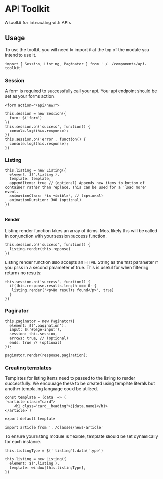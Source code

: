 # API Toolkit
A toolkit for interacting with APIs

## Usage

To use the toolkit, you will need to import it at the top of the module you intend to use it.
```
import { Session, Listing, Paginator } from './../components/api-toolkit'
```

### Session
A form is required to successfully call your api. Your api endpoint should be set as your forms action.
```
<form action="/api/news">
```

```
this.session = new Session({
  form: $('form')
})
this.session.on('success', function() {
  console.log(this.response);
})
this.session.on('error', function() {
  console.log(this.response);
})
```

### Listing
```
this.listing = new Listing({
  element: $('.listing'),
  template: template,
  appendItems: true // (optional) Appends new items to bottom of container rather than replace. This can be used for a 'load more' event.
  animationClass: 'is-visible', // (optional)
  animationDuration: 300 (optional)
})
  
```
#### Render 
Listing render function takes an array of items. Most likely this will be called in conjunction with your session success function.
```
this.session.on('success', function() {
  listing.render(this.reponse)
})
```
Listing render function also accepts an HTML String as the first parameter if you pass in a second parameter of true. This is useful for when filtering returns no results:
```
this.session.on('success', function() {
  if(this.response.results.length === 0) {
   listing.render('<p>No results found</p>', true)
  }
})
```

### Paginator
```
this.paginator = new Paginator({
  element: $('.pagination'),
  input: $('#page-input'),
  session: this.session,
  arrows: true, // (optional)
  ends: true // (optional)
});

paginator.render(response.pagination);
```

### Creating templates
Templates for listing items need to passed to the listing to render successfully. We encourage these to be created using template literals but another templating language could be utilised.
```
const template = (data) => (
`<article class="card">
    <h1 class="card__heading">${data.name}</h1>
</article>`)

export default template

```
```
import article from '../classes/news-article'
```
To ensure your listing module is flexible, template should be set dynamically for each instance.
```
this.listingType = $('.listing').data('type')

this.listing = new Listing({
  element: $('.listing'),
  template: window[this.listingType],
})
```